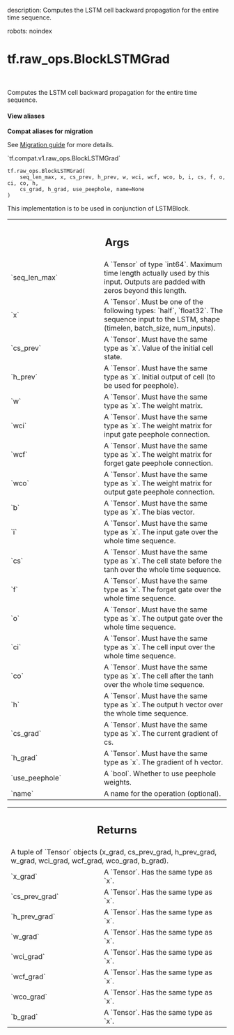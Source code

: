 description: Computes the LSTM cell backward propagation for the entire time sequence.

robots: noindex

# tf.raw_ops.BlockLSTMGrad

<!-- Insert buttons and diff -->

<table class="tfo-notebook-buttons tfo-api nocontent" align="left">

</table>



Computes the LSTM cell backward propagation for the entire time sequence.

<section class="expandable">
  <h4 class="showalways">View aliases</h4>
  <p>
<b>Compat aliases for migration</b>
<p>See
<a href="https://www.tensorflow.org/guide/migrate">Migration guide</a> for
more details.</p>
<p>`tf.compat.v1.raw_ops.BlockLSTMGrad`</p>
</p>
</section>

<pre class="devsite-click-to-copy prettyprint lang-py tfo-signature-link">
<code>tf.raw_ops.BlockLSTMGrad(
    seq_len_max, x, cs_prev, h_prev, w, wci, wcf, wco, b, i, cs, f, o, ci, co, h,
    cs_grad, h_grad, use_peephole, name=None
)
</code></pre>



<!-- Placeholder for "Used in" -->

This implementation is to be used in conjunction of LSTMBlock.

<!-- Tabular view -->
 <table class="responsive fixed orange">
<colgroup><col width="214px"><col></colgroup>
<tr><th colspan="2"><h2 class="add-link">Args</h2></th></tr>

<tr>
<td>
`seq_len_max`
</td>
<td>
A `Tensor` of type `int64`.
Maximum time length actually used by this input. Outputs are padded
with zeros beyond this length.
</td>
</tr><tr>
<td>
`x`
</td>
<td>
A `Tensor`. Must be one of the following types: `half`, `float32`.
The sequence input to the LSTM, shape (timelen, batch_size, num_inputs).
</td>
</tr><tr>
<td>
`cs_prev`
</td>
<td>
A `Tensor`. Must have the same type as `x`.
Value of the initial cell state.
</td>
</tr><tr>
<td>
`h_prev`
</td>
<td>
A `Tensor`. Must have the same type as `x`.
Initial output of cell (to be used for peephole).
</td>
</tr><tr>
<td>
`w`
</td>
<td>
A `Tensor`. Must have the same type as `x`. The weight matrix.
</td>
</tr><tr>
<td>
`wci`
</td>
<td>
A `Tensor`. Must have the same type as `x`.
The weight matrix for input gate peephole connection.
</td>
</tr><tr>
<td>
`wcf`
</td>
<td>
A `Tensor`. Must have the same type as `x`.
The weight matrix for forget gate peephole connection.
</td>
</tr><tr>
<td>
`wco`
</td>
<td>
A `Tensor`. Must have the same type as `x`.
The weight matrix for output gate peephole connection.
</td>
</tr><tr>
<td>
`b`
</td>
<td>
A `Tensor`. Must have the same type as `x`. The bias vector.
</td>
</tr><tr>
<td>
`i`
</td>
<td>
A `Tensor`. Must have the same type as `x`.
The input gate over the whole time sequence.
</td>
</tr><tr>
<td>
`cs`
</td>
<td>
A `Tensor`. Must have the same type as `x`.
The cell state before the tanh over the whole time sequence.
</td>
</tr><tr>
<td>
`f`
</td>
<td>
A `Tensor`. Must have the same type as `x`.
The forget gate over the whole time sequence.
</td>
</tr><tr>
<td>
`o`
</td>
<td>
A `Tensor`. Must have the same type as `x`.
The output gate over the whole time sequence.
</td>
</tr><tr>
<td>
`ci`
</td>
<td>
A `Tensor`. Must have the same type as `x`.
The cell input over the whole time sequence.
</td>
</tr><tr>
<td>
`co`
</td>
<td>
A `Tensor`. Must have the same type as `x`.
The cell after the tanh over the whole time sequence.
</td>
</tr><tr>
<td>
`h`
</td>
<td>
A `Tensor`. Must have the same type as `x`.
The output h vector over the whole time sequence.
</td>
</tr><tr>
<td>
`cs_grad`
</td>
<td>
A `Tensor`. Must have the same type as `x`.
The current gradient of cs.
</td>
</tr><tr>
<td>
`h_grad`
</td>
<td>
A `Tensor`. Must have the same type as `x`.
The gradient of h vector.
</td>
</tr><tr>
<td>
`use_peephole`
</td>
<td>
A `bool`. Whether to use peephole weights.
</td>
</tr><tr>
<td>
`name`
</td>
<td>
A name for the operation (optional).
</td>
</tr>
</table>



<!-- Tabular view -->
 <table class="responsive fixed orange">
<colgroup><col width="214px"><col></colgroup>
<tr><th colspan="2"><h2 class="add-link">Returns</h2></th></tr>
<tr class="alt">
<td colspan="2">
A tuple of `Tensor` objects (x_grad, cs_prev_grad, h_prev_grad, w_grad, wci_grad, wcf_grad, wco_grad, b_grad).
</td>
</tr>
<tr>
<td>
`x_grad`
</td>
<td>
A `Tensor`. Has the same type as `x`.
</td>
</tr><tr>
<td>
`cs_prev_grad`
</td>
<td>
A `Tensor`. Has the same type as `x`.
</td>
</tr><tr>
<td>
`h_prev_grad`
</td>
<td>
A `Tensor`. Has the same type as `x`.
</td>
</tr><tr>
<td>
`w_grad`
</td>
<td>
A `Tensor`. Has the same type as `x`.
</td>
</tr><tr>
<td>
`wci_grad`
</td>
<td>
A `Tensor`. Has the same type as `x`.
</td>
</tr><tr>
<td>
`wcf_grad`
</td>
<td>
A `Tensor`. Has the same type as `x`.
</td>
</tr><tr>
<td>
`wco_grad`
</td>
<td>
A `Tensor`. Has the same type as `x`.
</td>
</tr><tr>
<td>
`b_grad`
</td>
<td>
A `Tensor`. Has the same type as `x`.
</td>
</tr>
</table>

